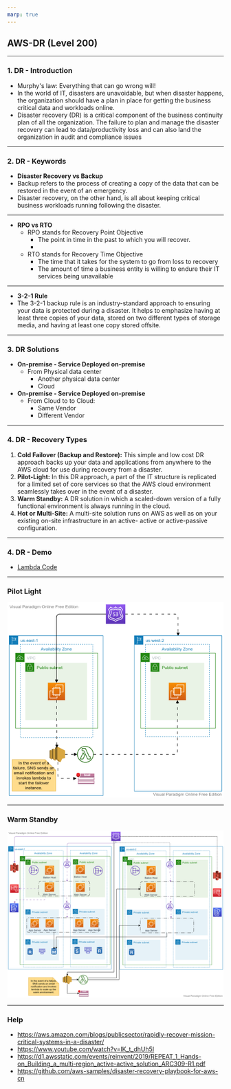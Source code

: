 ```yaml
---
marp: true
---
```


## AWS-DR (Level 200)

---

### 1. DR - Introduction
- Murphy's law: Everything that can go wrong will!
- In the world of IT, disasters are unavoidable, but when disaster happens, the organization should have a plan in place for getting the business critical data and workloads online.
- Disaster recovery (DR) is a critical component of the business continuity plan of all the organization. The failure to plan and manage the disaster recovery can lead to data/productivity loss and can also land the organization in audit and compliance issues
---

### 2. DR - Keywords

- **Disaster Recovery vs Backup**
- Backup refers to the process of creating a copy of the data that can be restored in the event of an emergency. 
- Disaster recovery, on the other hand, is all about keeping critical business workloads running following the disaster. 
---
- **RPO vs RTO**
  - RPO stands for Recovery Point Objective
    - The point in time in the past to which you will recover.
    - 
  - RTO stands for Recovery Time Objective
    - The time that it takes for the system to go from loss to recovery
    - The amount of time a business entity is willing to endure their IT services being unavailable
  
---
- **3-2-1 Rule**
- The 3-2-1 backup rule is an industry-standard approach to ensuring your data is protected during a disaster. It helps to emphasize having at least three copies of your data, stored on two different types of storage media, and having at least one copy stored offsite.
---
### 3. DR Solutions
- **On-premise - Service Deployed on-premise**
  - From Physical data center
    - Another physical data center
    - Cloud
- **On-premise - Service Deployed on-premise**
  - From Cloud to to Cloud:
    - Same Vendor
    - Different Vendor

---
### 4. DR - Recovery Types
1. **Cold Failover (Backup and Restore):** This simple and low cost DR approach backs up your data and applications from anywhere to the AWS cloud for use during recovery from a disaster. 
2. **Pilot-Light:** In this DR approach, a part of the IT structure is replicated for a limited set of core services so that the AWS cloud environment seamlessly takes over in the event of a disaster.
3. **Warm Standby:** A DR solution in which a scaled-down version of a fully functional environment is always running in the cloud. 
4. **Hot or Multi-Site:**  A multi-site solution runs on AWS as well as on your existing on-site infrastructure in an active- active or active-passive configuration. 
---
### 4. DR - Demo

- [Lambda Code](./assets/lambda_code.md)
  
---

### Pilot Light

![alt text right](./assets/pilot_light.png "DR - Pilot Light")

---

### Warm Standby

![alt text right](./assets/warm_standby.png "DR - Warm Standby")

---

### Help

- https://aws.amazon.com/blogs/publicsector/rapidly-recover-mission-critical-systems-in-a-disaster/
- https://www.youtube.com/watch?v=lK_t_dhUh5I
- https://d1.awsstatic.com/events/reinvent/2019/REPEAT_1_Hands-on_Building_a_multi-region_active-active_solution_ARC309-R1.pdf
- https://github.com/aws-samples/disaster-recovery-playbook-for-aws-cn

